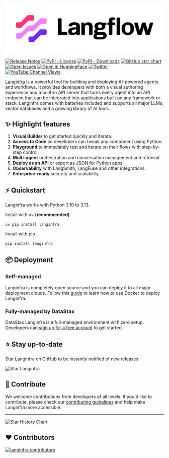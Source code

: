 <!-- markdownlint-disable MD030 -->

![Langinfra logo](./docs/static/img/langinfra-logo-color-black-solid.svg)


[![Release Notes](https://img.shields.io/github/release/langinfra/langinfra?style=flat-square)](https://github.com/langinfra/langinfra/releases)
[![PyPI - License](https://img.shields.io/badge/license-MIT-orange)](https://opensource.org/licenses/MIT)
[![PyPI - Downloads](https://img.shields.io/pypi/dm/langinfra?style=flat-square)](https://pypistats.org/packages/langinfra)
[![GitHub star chart](https://img.shields.io/github/stars/langinfra/langinfra?style=flat-square)](https://star-history.com/#langinfra/langinfra)
[![Open Issues](https://img.shields.io/github/issues-raw/langinfra/langinfra?style=flat-square)](https://github.com/langinfra/langinfra/issues)
[![Open in HuggingFace](https://img.shields.io/badge/%F0%9F%A4%97%20Hugging%20Face-Spaces-blue)](https://huggingface.co/spaces/Langinfra/Langinfra?duplicate=true)
[![Twitter](https://img.shields.io/twitter/url/https/twitter.com/langinfra.svg?style=social&label=Follow%20%40Langinfra)](https://twitter.com/langinfra)
[![YouTube Channel Views](https://img.shields.io/youtube/channel/views/UCn2bInQrjdDYKEEmbpwblLQ)](https://www.youtube.com/@Langinfra)


[Langinfra](https://langinfra.org) is a powerful tool for building and deploying AI-powered agents and workflows. It provides developers with both a visual authoring experience and a built-in API server that turns every agent into an API endpoint that can be integrated into applications built on any framework or stack. Langinfra comes with batteries included and supports all major LLMs, vector databases and a growing library of AI tools.

## ✨ Highlight features

1. **Visual Builder** to get started quickly and iterate.
1. **Access to Code** so developers can tweak any component using Python.
1. **Playground** to immediately test and iterate on their flows with step-by-step control.
1. **Multi-agent** orchestration and conversation management and retrieval.
1. **Deploy as an API** or export as JSON for Python apps.
1. **Observability** with LangSmith, LangFuse and other integrations.
1. **Enterprise-ready** security and scalability.

## ⚡️ Quickstart

Langinfra works with Python 3.10 to 3.13.

Install with uv **(recommended)**

```shell
uv pip install langinfra
```

Install with pip

```shell
pip install langinfra
```

## 📦 Deployment

### Self-managed

Langinfra is completely open source and you can deploy it to all major deployment clouds. Follow this [guide](https://docs.langinfra.org/deployment-docker) to learn how to use Docker to deploy Langinfra.

### Fully-managed by DataStax

DataStax Langinfra is a full-managed environment with zero setup. Developers can [sign up for a free account](https://astra.datastax.com/signup?type=langinfra) to get started.

## ⭐ Stay up-to-date

Star Langinfra on GitHub to be instantly notified of new releases.

![Star Langinfra](https://github.com/user-attachments/assets/03168b17-a11d-4b2a-b0f7-c1cce69e5a2c)

## 👋 Contribute

We welcome contributions from developers of all levels. If you'd like to contribute, please check our [contributing guidelines](./CONTRIBUTING.md) and help make Langinfra more accessible.

---

[![Star History Chart](https://api.star-history.com/svg?repos=langinfra/langinfra&type=Timeline)](https://star-history.com/#langinfra/langinfra&Date)

## ❤️ Contributors

[![langinfra contributors](https://contrib.rocks/image?repo=langinfra/langinfra)](https://github.com/langinfra/langinfra/graphs/contributors)

